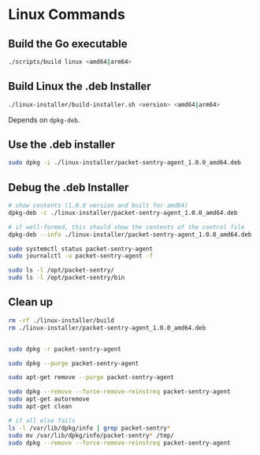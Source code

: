 # Linux Commands

## Build the Go executable

```bash
./scripts/build linux <amd64|arm64>
```

## Build Linux the .deb Installer

```bash
./linux-installer/build-installer.sh <version> <amd64|arm64>
```

Depends on `dpkg-deb`.

## Use the .deb installer

```bash
sudo dpkg -i ./linux-installer/packet-sentry-agent_1.0.0_amd64.deb
```

## Debug the .deb Installer

```bash
# show contents (1.0.0 version and built for amd64)
dpkg-deb -c ./linux-installer/packet-sentry-agent_1.0.0_amd64.deb

# if well-formed, this should show the contents of the control file
dpkg-deb --info ./linux-installer/packet-sentry-agent_1.0.0_amd64.deb

sudo systemctl status packet-sentry-agent
sudo journalctl -u packet-sentry-agent -f

sudo ls -l /opt/packet-sentry/
sudo ls -l /opt/packet-sentry/bin
```

## Clean up

```bash
rm -rf ./linux-installer/build
rm ./linux-installer/packet-sentry-agent_1.0.0_amd64.deb


sudo dpkg -r packet-sentry-agent

sudo dpkg --purge packet-sentry-agent

sudo apt-get remove --purge packet-sentry-agent

sudo dpkg --remove --force-remove-reinstreq packet-sentry-agent
sudo apt-get autoremove
sudo apt-get clean

# if all else fails
ls -l /var/lib/dpkg/info | grep packet-sentry*
sudo mv /var/lib/dpkg/info/packet-sentry* /tmp/
sudo dpkg --remove --force-remove-reinstreq packet-sentry-agent
```